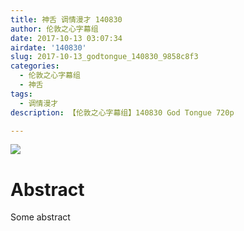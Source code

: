 ```yaml
---
title: 神舌 调情漫才 140830
author: 伦敦之心字幕组
date: 2017-10-13 03:07:34
airdate: '140830'
slug: 2017-10-13_godtongue_140830_9858c8f3
categories:
  - 伦敦之心字幕组
  - 神舌
tags:
  - 调情漫才
description: 【伦敦之心字幕组】140830 God Tongue 720p

---
```

![](/img/gakki.jpg)
# Abstract
Some abstract

